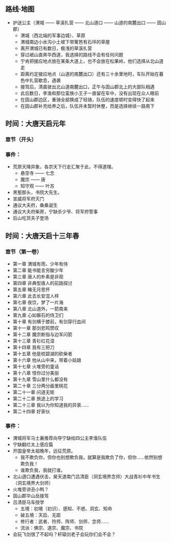 ## 路线·地图
- 护送公主（渭城 —— 草溪扎营 —— 北山道口 —— 山道的南麓出口 —— 固山郡）
  - 渭城（西北端的军事边城）、草原
  - 渭城南边小水沟小土坡下带篱笆有石坪的草屋
  - 离开渭城已有数日，极浅的草溪扎营
  - 穿过岷山直奔华西道，我选择的路线不会有任何问题
  - 宁肯把接应地点放在某条大道上，也不会放在松果岭，他们选择从北山道走
  - 距离约定接应地点（山道的南麓出口）还有三十余里地时，车队开始在暮色中扎营歇息，遇袭
  - 接驾后，清晨驶出北山道南麓出口，正午与固山郡北上的大部队相遇
  - 此后数日，李渔和那位蛮族小王子一直留在车中，没有出现在众人眼前
  - 在固山郡边区，重骑全部换成了轻骑，队伍的速度顿时变得快了起来
  - 在固山郡补充给养之后，队伍并未暂时休整，而是选择继续一路南下

## 时间：大唐天启元年
### 章节（开头）
### 事件：
- 荒原天降异象，各宗天下行走汇聚于此，不得道理。
  - 悬空寺 —— 七念
  - 魔宗 —— 唐
  - 知守观 —— 叶苏
- 黑壑那头，书院大先生。
- 宣威将军府灭门
- 通议大夫府，桑桑诞生
- 通议大夫府柴房，宁缺杀少爷、将军府管事
- 后山吃货夫子登场

## 时间：大唐天启十三年春
### 章节（第一卷）
- 第一章 渭城有雨，少年有侍
- 第二章 能书能言穷酸少年
- 第三章 唐人的朴素是非观
- 第四章 非典型唐人的前路探讨
- 第五章 睹无月思怀
- 第六章 此去长安混人样
- 第七章 夜饮，梦了一片海
- 第八章 北山道外，一箭南来
- 第九章 心如磐石的侍卫们
- 第十章 有剑横于膝前，有剑穿行血间
- 第十一章 那剑悲鸣赞叹
- 第十二章 魔宗断指与边军闪箭
- 第十三章 青衫红花湿
- 第十四章 我有三把刀
- 第十五章 他是梳碧湖的砍柴者
- 第十六章 他从山中来，带着小姑娘
- 第十七章 火堆旁的童话
- 第十八章 怪你过分美丽
- 第十九章 雪山里什么都没有
- 第二十章 三分两分画里桃花
- 第二十一章 问道无矩
- 第二十二章 旅途上的学习
- 第二十三章 我以为你知道我的异禀……
- 第二十四章 好家伙
### 事件：
- 渭城将军马士襄推荐向导宁缺给四公主李渔队伍
- 宁缺翻烂太上感应篇
- 开国皇帝太祖晚年，远征荒原。
  - 我不欺负你，但你也别想欺负我，就算是我欺负了你，但你……依然别想欺负我！
  - 谁欺负我，我就打谁。
- 北山道口遭遇伏击，昊天道南门吕清臣（洞玄境界念师）大战青衫中年书生（洞玄境界大剑师）
- 火堆旁讲丑小鸭？
- 固山郡华山岳接驾
- 吕清臣马车授学
  - 五境：初境（初识）、感知、不惑、洞玄、知命
  - 破五境：天启、无距
  - 修行者：武者、符师、阵师、剑师、念师......
  - 流派：佛宗、道宗、魔宗、书院
- 会玩飞剑很了不起吗？轩辕剑老子会玩你们会不会？
